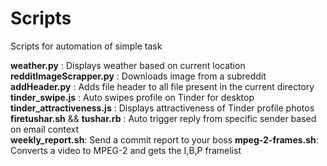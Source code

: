 # Scripts
Scripts for automation of simple task

**weather.py** : Displays weather based on current location  
**redditImageScrapper.py** : Downloads image from a subreddit  
**addHeader.py** : Adds file header  to all file present in the current directory   
**tinder_swipe.js** : Auto swipes profile on Tinder for desktop   
**tinder_attractiveness.js** : Displays attractiveness of Tinder profile photos   
**firetushar.sh** && **tushar.rb** : Auto trigger reply from specific sender based on email context   
**weekly_report.sh**: Send a commit report to your boss
**mpeg-2-frames.sh**: Converts a video to MPEG-2 and gets the I,B,P framelist
